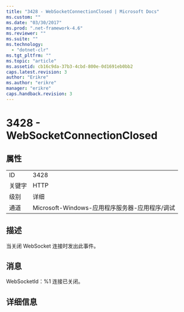 ```yaml
---
title: "3428 - WebSocketConnectionClosed | Microsoft Docs"
ms.custom: ""
ms.date: "03/30/2017"
ms.prod: ".net-framework-4.6"
ms.reviewer: ""
ms.suite: ""
ms.technology: 
  - "dotnet-clr"
ms.tgt_pltfrm: ""
ms.topic: "article"
ms.assetid: cb16c9da-37b3-4cbd-800e-0d1691eb0bb2
caps.latest.revision: 3
author: "Erikre"
ms.author: "erikre"
manager: "erikre"
caps.handback.revision: 3
---
```

# 3428 - WebSocketConnectionClosed
## 属性  
  
|||  
|-|-|  
|ID|3428|  
|关键字|HTTP|  
|级别|详细|  
|通道|Microsoft\-Windows\-应用程序服务器\-应用程序\/调试|  
  
## 描述  
 当关闭 WebSocket 连接时发出此事件。  
  
## 消息  
 WebSocketId：%1 连接已关闭。  
  
## 详细信息